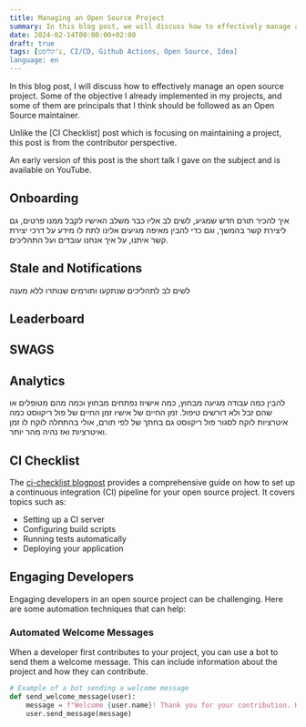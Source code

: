 ```yaml
---
title: Managing an Open Source Project
summary: In this blog post, we will discuss how to effectively manage an open source project. We will start by referencing the ci-checklist blogpost, and then we will explore some automation techniques to engage developers and keep track of their assigned issues.
date: 2024-02-14T00:00:00+02:00
draft: true
tags: [צ'קליסט, CI/CD, Github Actions, Open Source, Idea]
language: en
---
```


In this blog post, I will discuss how to effectively manage an open source project. Some of the objective I already implemented in my projects, and some of them are principals that I think should be followed as an Open Source maintainer.

Unlike the [CI Checklist] post which is focusing on maintaining a project, this post is from the contributor perspective.

An early version of this post is the short talk I gave on the subject and is available on YouTube.

## Onboarding

איך להכיר תורם חדש שמגיע, לשים לב אליו כבר משלב האישיו
לקבל ממנו פרטים, גם ליצירת קשר בהמשך, וגם כדי להבין מאיפה מגיעים אלינו
לתת לו מידע על דרכי יצירת קשר איתנו, על איך אנחנו עובדים ועל התהליכים.

## Stale and Notifications

לשים לב לתהליכים שנתקעו ותורמים שנותרו ללא מענה

## Leaderboard

## SWAGS

## Analytics

להבין כמה עבודה מגיעה מבחוץ, כמה אישיוז נפתחים מבחוץ וכמה מהם מטופלים או שהם זבל ולא דורשים טיפול.
זמן החיים של אישיו
זמן החיים של פול ריקווסט
כמה איטרציות לוקח לסגור פול ריקווסט
גם בחתך של לפי תורם, אולי בהתחלה לוקח לו זמן ואיטרציות ואז נהיה מהר יותר.

## CI Checklist

The [ci-checklist blogpost](link-to-ci-checklist-blogpost) provides a comprehensive guide on how to set up a continuous integration (CI) pipeline for your open source project. It covers topics such as:

- Setting up a CI server
- Configuring build scripts
- Running tests automatically
- Deploying your application

## Engaging Developers

Engaging developers in an open source project can be challenging. Here are some automation techniques that can help:

### Automated Welcome Messages

When a developer first contributes to your project, you can use a bot to send them a welcome message. This can include information about the project and how they can contribute.

```python
# Example of a bot sending a welcome message
def send_welcome_message(user):
    message = f"Welcome {user.name}! Thank you for your contribution. Here's how you can help..."
    user.send_message(message)
```
